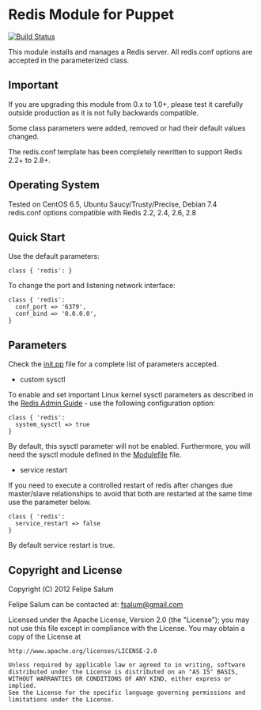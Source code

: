 Redis Module for Puppet
=======================
[![Build Status](https://secure.travis-ci.org/fsalum/puppet-redis.png)](http://travis-ci.org/fsalum/puppet-redis)

This module installs and manages a Redis server. All redis.conf options are
accepted in the parameterized class.

Important
---------

If you are upgrading this module from 0.x to 1.0+, please test it carefully 
outside production as it is not fully backwards compatible.

Some class parameters were added, removed or had their default values changed.

The redis.conf template has been completely rewritten to support Redis 2.2+ to 2.8+.

Operating System
----------------

Tested on CentOS 6.5, Ubuntu Saucy/Trusty/Precise, Debian 7.4  
redis.conf options compatible with Redis 2.2, 2.4, 2.6, 2.8  

Quick Start
-----------

Use the default parameters:

    class { 'redis': }

To change the port and listening network interface:

    class { 'redis':
      conf_port => '6379',
      conf_bind => '0.0.0.0',
    }

Parameters
----------

Check the [init.pp](https://github.com/fsalum/puppet-redis/blob/master/manifests/init.pp) file for a complete list of parameters accepted.

* custom sysctl

To enable and set important Linux kernel sysctl parameters as described in the [Redis Admin Guide](http://redis.io/topics/admin) - use the following configuration option:

    class { 'redis':
      system_sysctl => true
    }

By default, this sysctl parameter will not be enabled. Furthermore, you will need the sysctl module defined in the [Modulefile](https://github.com/fsalum/puppet-redis/blob/master/Modulefile) file.

* service restart

If you need to execute a controlled restart of redis after changes due master/slave relationships to avoid that both are restarted at the same time use the parameter below.

    class { 'redis':
      service_restart => false
    }

By default service restart is true.

Copyright and License
---------------------

Copyright (C) 2012 Felipe Salum

Felipe Salum can be contacted at: fsalum@gmail.com

Licensed under the Apache License, Version 2.0 (the "License");
you may not use this file except in compliance with the License.
You may obtain a copy of the License at

    http://www.apache.org/licenses/LICENSE-2.0

    Unless required by applicable law or agreed to in writing, software
    distributed under the License is distributed on an "AS IS" BASIS,
    WITHOUT WARRANTIES OR CONDITIONS OF ANY KIND, either express or implied.
    See the License for the specific language governing permissions and
    limitations under the License.
